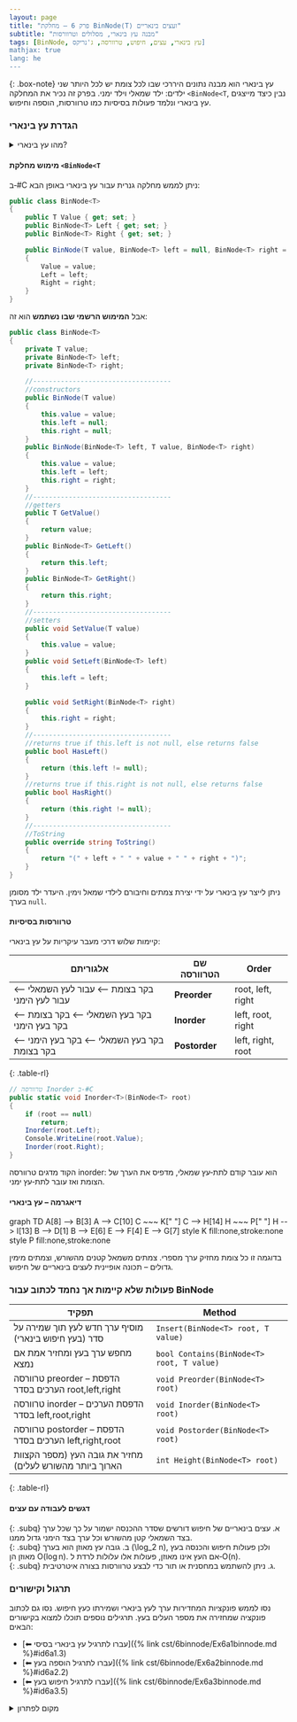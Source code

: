 ```yaml
---
layout: page 
title: "פרק 6 – מחלקת BinNode⟨T⟩ ועצים בינאריים"
subtitle: "מבנה עץ בינארי, מסלולים וטרוורסות"
tags: [BinNode, עץ בינארי, עצים, חיפוש, טרוורסה, ג'נריקס]
mathjax: true
lang: he
---
```


{: .box-note}
עץ בינארי הוא מבנה נתונים היררכי שבו לכל צומת יש לכל היותר שני ילדים: ילד שמאלי וילד ימני. בפרק זה נכיר את המחלקה `<BinNode<T`, נבין כיצד מייצגים עץ בינארי ונלמד פעולות בסיסיות כמו טרוורסות, הוספה וחיפוש.


<!-- Source: Boston University – Binary Tree notes -->

### הגדרת עץ בינארי

<details markdown="1">
<summary>מהו עץ בינארי?</summary>

עץ בינארי הוא מבנה נתונים שבו כל צומת מחזיק ערך ושני מצביעים: **Left** ו‑**Right**. אם לצומת אין ילד שמאלי או ימני אז המצביע המתאים הוא `null`. בראש העץ נמצא צומת השורש (root), וכל צומת יכול להוות שורש של תת‑עץ.

</details>

#### מימוש מחלקת `<BinNode<T`

ב‑#C ניתן לממש מחלקה גנרית עבור עץ בינארי באופן הבא:

```csharp
public class BinNode<T>
{
    public T Value { get; set; }
    public BinNode<T> Left { get; set; }
    public BinNode<T> Right { get; set; }

    public BinNode(T value, BinNode<T> left = null, BinNode<T> right = null)
    {
        Value = value;
        Left = left;
        Right = right;
    }
}
```

אבל **המימוש הרשמי שבו נשתמש** הוא זה:

```csharp
public class BinNode<T>
{
    private T value;
    private BinNode<T> left;
    private BinNode<T> right;

    //-----------------------------------
    //constructors
    public BinNode(T value)
    {
        this.value = value;
        this.left = null;
        this.right = null;
    }
    public BinNode(BinNode<T> left, T value, BinNode<T> right)
    {
        this.value = value;
        this.left = left;
        this.right = right;
    }
    //-----------------------------------
    //getters
    public T GetValue()
    {
        return value;
    }
    public BinNode<T> GetLeft()
    {
        return this.left;
    }
    public BinNode<T> GetRight()
    {
        return this.right;
    }
    //-----------------------------------
    //setters
    public void SetValue(T value)
    {
        this.value = value;
    }
    public void SetLeft(BinNode<T> left)
    {
        this.left = left;
    }

    public void SetRight(BinNode<T> right)
    {
        this.right = right;
    }
    //-----------------------------------
    //returns true if this.left is not null, else returns false
    public bool HasLeft()
    {
        return (this.left != null);
    }
    //returns true if this.right is not null, else returns false
    public bool HasRight()
    {
        return (this.right != null);
    }
    //-----------------------------------
    //ToString
    public override string ToString()
    {
        return "(" + left + " " + value + " " + right + ")";
    }
}
```


ניתן לייצר עץ בינארי על ידי יצירת צמתים וחיבורם לילדי שמאל וימין. היעדר ילד מסומן בערך `null`.

#### טרוורסות בסיסיות

קיימות שלוש דרכי מעבר עיקריות על עץ בינארי:

| אלגוריתם|  שם הטרוורסה  | Order |
| --- | --- | --- |
| בקר בצומת ⟵ עבור לעץ השמאלי ⟵ עבור לעץ הימני | **Preorder** | root, left, right |
| בקר בעץ השמאלי ⟵ בקר בצומת ⟵ בקר בעץ הימני | **Inorder** | left, root, right |
|בקר בעץ השמאלי ⟵ בקר בעץ הימני ⟵ בקר בצומת | **Postorder** |  left, right, root |
{: .table-rl}

```csharp
// טרוורסה Inorder ב‑#C
public static void Inorder<T>(BinNode<T> root)
{
    if (root == null)
        return;
    Inorder(root.Left);
    Console.WriteLine(root.Value);
    Inorder(root.Right);
}
```

הקוד מדגים טרוורסה inorder: הוא עובר קודם לתת‑עץ שמאלי, מדפיס את הערך של הצומת ואז עובר לתת‑עץ ימני.

#### דיאגרמה – עץ בינארי

<div class="mermaid">
graph TD
    A[8] --> B[3]
    A --> C[10]
    C ~~~ K[" "]
    C --> H[14]
    H ~~~ P[" "]
    H --> I[13]
    B --> D[1]
    B --> E[6]
    E --> F[4]
    E --> G[7]
    style K fill:none,stroke:none
    style P fill:none,stroke:none

</div>

בדוגמה זו כל צומת מחזיק ערך מספרי. צמתים משמאל קטנים מהשורש, וצמתים מימין גדולים – תכונה אופיינית לעצים בינאריים של חיפוש.

### פעולות שלא קיימות אך נחמד לכתוב עבור BinNode

| תפקיד | Method |
| --- | --- |
| מוסיף ערך חדש לעץ תוך שמירה על סדר (בעץ חיפוש בינארי) | `Insert(BinNode<T> root, T value)` |
|  מחפש ערך בעץ ומחזיר אמת אם נמצא |`bool Contains(BinNode<T> root, T value)` |
|  טרוורסה preorder – הדפסת הערכים בסדר root,left,right |`void Preorder(BinNode<T> root)` |
| טרוורסה inorder – הדפסת הערכים בסדר left,root,right | `void Inorder(BinNode<T> root)` |
| טרוורסה postorder – הדפסת הערכים בסדר left,right,root | `void Postorder(BinNode<T> root)` |
| מחזיר את גובה העץ (מספר הקצוות הארוך ביותר מהשורש לעלים) |  `int Height(BinNode<T> root)` |
{: .table-rl}

#### דגשים לעבודה עם עצים

{: .subq}
א. עצים בינאריים של חיפוש דורשים שסדר ההכנסה ישמור על כך שכל ערך בצד השמאלי קטן מהשורש וכל ערך בצד הימני גדול ממנו.  
{: .subq}
ב. גובה עץ מאוזן הוא בערך \(\log_2 n\), ולכן פעולות חיפוש והכנסה בעץ מאוזן הן O(log n). אם העץ אינו מאוזן, פעולות אלו עלולות לרדת ל‑O(n).  
{: .subq}
ג. ניתן להשתמש במחסנית או תור כדי לבצע טרוורסות בצורה איטרטיבית.  

### תרגול וקישורים

נסו לממש פונקציות המחדירות ערך לעץ בינארי ושמירתו כעץ חיפוש. נסו גם לכתוב פונקציה שמחזירה את מספר העלים בעץ. תרגילים נוספים תוכלו למצוא בקישורים הבאים:

- [⬅ עברו לתרגיל עץ בינארי בסיסי]({% link cst/6binnode/Ex6a1binnode.md %}#id6a1.3)
- [⬅ עברו לתרגיל הוספה בעץ]({% link cst/6binnode/Ex6a2binnode.md %}#id6a2.2)
- [⬅ עברו לתרגיל חיפוש בעץ]({% link cst/6binnode/Ex6a3binnode.md %}#id6a3.5)

<details markdown="1">
<summary>מקום לפתרון</summary>

כתבו פונקציה שמחזירה את סכום הערכים בכל הצמתים בעץ בינארי. השתמשו ברקורסיה לביקור בכל צומת.

</details>
